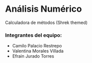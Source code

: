 # Análisis Numérico
Calculadora de métodos (Shrek themed)


### Integrantes del equipo: 

- Camilo Palacio Restrepo
- Valentina Morales Villada
- Efrain Jurado Torres



